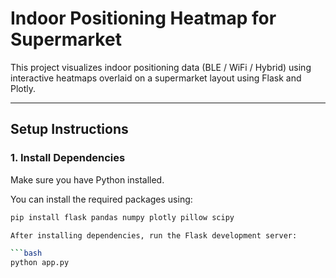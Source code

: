 #  Indoor Positioning Heatmap for Supermarket

This project visualizes indoor positioning data (BLE / WiFi / Hybrid) using interactive heatmaps overlaid on a supermarket layout using Flask and Plotly.

---

##  Setup Instructions

### 1.  Install Dependencies

Make sure you have Python  installed.

You can install the required packages using:

```bash
pip install flask pandas numpy plotly pillow scipy

After installing dependencies, run the Flask development server:

```bash
python app.py


